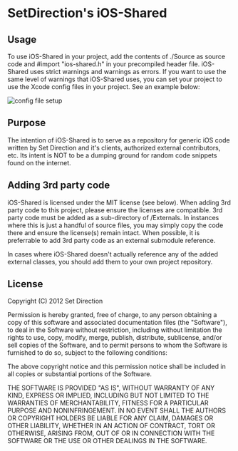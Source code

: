 SetDirection's iOS-Shared
=========================

Usage
-----
To use iOS-Shared in your project, add the contents of ./Source as source code and #import "ios-shared.h" in your precompiled
header file. iOS-Shared uses strict warnings and warnings as errors. If you want to use the same level of warnings that iOS-Shared
uses, you can set your project to use the Xcode config files in your project. See an example below:

![config file setup](https://github.com/setdirection/ios-shared/config-files.png)

Purpose
-------
The intention of iOS-Shared is to serve as a repository for generic iOS code written by Set Direction and
it's clients, authorized external contributors, etc.  Its intent is NOT to be a dumping ground for random
code snippets found on the internet.


Adding 3rd party code
---------------------

iOS-Shared is licensed under the MIT license (see below).  When adding 3rd party code to this project, please
ensure the licenses are compatible.  3rd party code must be added as a sub-directory of /Externals.  In
instances where this is just a handful of source files, you may simply copy the code there and ensure the
license(s) remain intact.  When possible, it is preferrable to add 3rd party code as an external submodule
reference.

In cases where iOS-Shared doesn't actually reference any of the added external classes, you should add them
to your own project repository.


License
-------

Copyright (C) 2012 Set Direction

Permission is hereby granted, free of charge, to any person obtaining a copy of this software and associated documentation files (the "Software"), to deal in the Software without restriction, including without limitation the rights to use, copy, modify, merge, publish, distribute, sublicense, and/or sell copies of the Software, and to permit persons to whom the Software is furnished to do so, subject to the following conditions:

The above copyright notice and this permission notice shall be included in all copies or substantial portions of the Software.

THE SOFTWARE IS PROVIDED "AS IS", WITHOUT WARRANTY OF ANY KIND, EXPRESS OR IMPLIED, INCLUDING BUT NOT LIMITED TO THE WARRANTIES OF MERCHANTABILITY, FITNESS FOR A PARTICULAR PURPOSE AND NONINFRINGEMENT. IN NO EVENT SHALL THE AUTHORS OR COPYRIGHT HOLDERS BE LIABLE FOR ANY CLAIM, DAMAGES OR OTHER LIABILITY, WHETHER IN AN ACTION OF CONTRACT, TORT OR OTHERWISE, ARISING FROM, OUT OF OR IN CONNECTION WITH THE SOFTWARE OR THE USE OR OTHER DEALINGS IN THE SOFTWARE.
